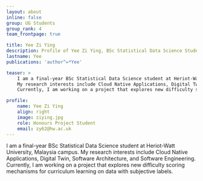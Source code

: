 ```yaml
---
layout: about
inline: false
group: UG Students
group_rank: 4
team_frontpage: true

title: Yee Zi Ying
description: Profile of Yee Zi Ying, BSc Statistical Data Science Student at MuDA Lab.
lastname: Yee
publications: 'author^=*Yee'

teaser: >
    I am a final-year BSc Statistical Data Science student at Heriot-Watt University, Malaysia campus. 
    My research interests include Cloud Native Applications, Digital Twin, Software Architecture, and Software Engineering.
    Currently, I am working on a project that explores new difficulty scoring mechanisms for curriculum learning on data with subjective labels. 

profile:
    name: Yee Zi Ying
    align: right
    image: ziying.jpg
    role: Honours Project Student
    email: zy62@hw.ac.uk
---
```


I am a final-year BSc Statistical Data Science student at Heriot-Watt University, Malaysia campus. 
My research interests include Cloud Native Applications, Digital Twin, Software Architecture, and Software Engineering.
Currently, I am working on a project that explores new difficulty scoring mechanisms for curriculum learning on data with subjective labels. 